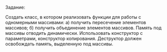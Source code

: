 Задание:  

Создать класс, в котором реализовать функции для работы с
одномерными массивами:
а) получить пересечение элементов массивов;
б) получить объединение элементов массивов.
Память под массивы отводить динамически. Использовать конструктор
с параметрами, конструктор копирования. Деструктор должен освобождать
память, выделенную под массивы. 
